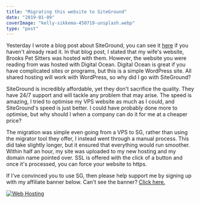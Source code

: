 ```yaml
---
title: "Migrating this website to SiteGround"
date: "2019-01-09"
coverImage: "kelly-sikkema-450719-unsplash.webp"
type: "post"
---
```


Yesterday I wrote a blog post about SiteGround, you can see it [here](/blog/thinking-of-self-hosting-your-blog/) if you haven't already read it. In that blog post, I stated that my wife's website, Brooks Pet Sitters was hosted with them. However, the website you were reading from was hosted with Digital Ocean. Digital Ocean is great if you have complicated sites or programs, but this is a simple WordPress site. All shared hosting will work with WordPress, so why did I go with SiteGround?

SiteGround is incredibly affordable, yet they don't sacrifice the quality. They have 24/7 support and will tackle any problem that may arise. The speed is amazing, I tried to optimise my VPS website as much as I could, and SiteGround's speed is just better. I could have probably done more to optimise, but why should I when a company can do it for me at a cheaper price?

The migration was simple even going from a VPS to SG, rather than using the migrator tool they offer, I instead went through a manual process. This did take slightly longer, but it ensured that everything would run smoother. Within half an hour, my site was uploaded to my new hosting and my domain name pointed over. SSL is offered with the click of a button and once it's processed, you can force your website to https.

If I've convinced you to use SG, then please help support me by signing up with my affiliate banner below. Can't see the banner? [Click here.](https://www.siteground.com/web-hosting.htm?afbannercode=739810f958ab9e3745b56b4cc64f74d7)

[![Web Hosting](https://ua.siteground.co.uk/img/banners/general/comfort/pounds/468x60.gif)](https://www.siteground.com/web-hosting.htm?afbannercode=739810f958ab9e3745b56b4cc64f74d7)
